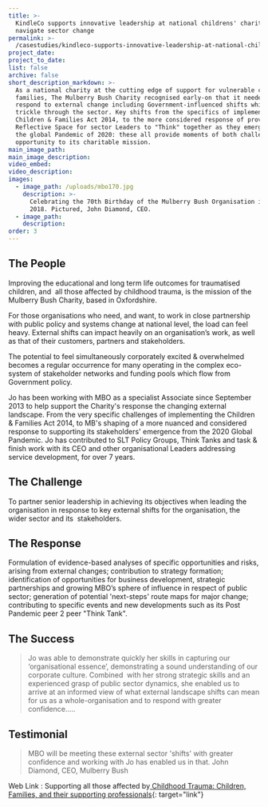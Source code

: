 ```yaml
---
title: >-
  KindleCo supports innovative leadership at national childrens' charity to
  navigate sector change
permalink: >-
  /casestudies/kindleco-supports-innovative-leadership-at-national-childrens-charity/
project_date:
project_to_date:
list: false
archive: false
short_description_markdown: >-
  As a national charity at the cutting edge of support for vulnerable children &
  families, The Mulberry Bush Charity recognised early-on that it needed to
  respond to external change including Government-influenced shifts which
  trickle through the sector. Key shifts from the specifics of implementing the
  Children & Families Act 2014, to the more considered response of providing a
  Reflective Space for sector Leaders to "Think" together as they emerge from
  the global Pandemic of 2020: these all provide moments of both challenge &
  opportunity to its charitable mission.
main_image_path:
main_image_description:
video_embed:
video_description:
images:
  - image_path: /uploads/mbo170.jpg
    description: >-
      Celebrating the 70th Birthday of the Mulberry Bush Organisation in July
      2018. Pictured, John Diamond, CEO.
  - image_path:
    description:
order: 3
---
```

## The People

Improving the educational and long term life outcomes for traumatised children, and&nbsp; all those affected by childhood trauma, is the mission of the Mulberry Bush Charity, based in Oxfordshire.

For those organisations who need, and want, to work in close partnership with public policy and systems change at national level, the load can feel heavy. External shifts can impact heavily on an organisation’s work, as well as that of their customers, partners and stakeholders.

The potential to feel simultaneously corporately excited & overwhelmed becomes a regular occurrence for many operating in the complex eco-system of stakeholder networks and funding pools which flow from Government policy.

Jo has been working with MBO as a specialist Associate since September 2013 to help support the Charity's response the changing external landscape. From the very specific challenges of implementing the Children & Families Act 2014, to MB's shaping of a more nuanced and considered response to supporting its stakeholders' emergence from the 2020 Global Pandemic. Jo has contributed to SLT Policy Groups, Think Tanks and task & finish work with its CEO and other organisational Leaders addressing service development, for over 7 years.&nbsp;

## The Challenge

To partner senior leadership in achieving its objectives when leading the organisation in response to key external shifts for the organisation, the wider sector and its&nbsp; stakeholders.

## The Response

Formulation of evidence-based analyses of specific opportunities and risks, arising from external changes; contribution to strategy formation; identification of opportunities for business development, strategic partnerships and growing MBO’s sphere of influence in respect of public sector; generation of potential 'next-steps' route maps for major change; contributing to specific events and new developments such as its Post Pandemic peer 2 peer "Think Tank".

## The Success

> Jo was able to demonstrate quickly her skills in capturing our ‘organisational essence’, demonstrating a sound understanding of our corporate culture. Combined&nbsp; with her strong strategic skills and an experienced grasp of public sector dynamics, she enabled us to arrive at an informed view of what external landscape shifts can mean for us as a whole-organisation and to respond with greater confidence…..

## Testimonial

> MBO will be meeting these external sector 'shifts' with greater confidence and working with Jo has enabled us in that. John Diamond, CEO, Mulberry Bush

Web Link : Supporting all those affected by[&nbsp;Childhood Trauma: Children, Families, and their supporting professionals](http://www.mulberrybush.org.uk/national-centre/){: target="link"}